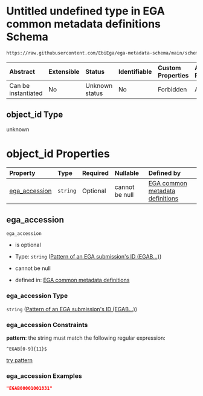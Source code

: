 # Untitled undefined type in EGA common metadata definitions Schema

```txt
https://raw.githubusercontent.com/EbiEga/ega-metadata-schema/main/schemas/EGA.common-definitions.json#/definitions/object-id-and-object-type-check/anyOf/5/properties/object_id
```



| Abstract            | Extensible | Status         | Identifiable | Custom Properties | Additional Properties | Access Restrictions | Defined In                                                                                           |
| :------------------ | :--------- | :------------- | :----------- | :---------------- | :-------------------- | :------------------ | :--------------------------------------------------------------------------------------------------- |
| Can be instantiated | No         | Unknown status | No           | Forbidden         | Allowed               | none                | [EGA.common-definitions.json\*](../../../schemas/EGA.common-definitions.json "open original schema") |

## object\_id Type

unknown

# object\_id Properties

| Property                         | Type     | Required | Nullable       | Defined by                                                                                                                                                                                                                                                                                                                                                                                                                                                   |
| :------------------------------- | :------- | :------- | :------------- | :----------------------------------------------------------------------------------------------------------------------------------------------------------------------------------------------------------------------------------------------------------------------------------------------------------------------------------------------------------------------------------------------------------------------------------------------------------- |
| [ega\_accession](#ega_accession) | `string` | Optional | cannot be null | [EGA common metadata definitions](ega-12-definitions-check-that-the-object_ids-accession-pattern-and-object_type-match-anyof-submission-object_id-and-object_type-check-properties-object_id-properties-pattern-of-an-ega-submissions-id-egab.md "https://raw.githubusercontent.com/EbiEga/ega-metadata-schema/main/schemas/EGA.common-definitions.json#/definitions/object-id-and-object-type-check/anyOf/5/properties/object_id/properties/ega_accession") |

## ega\_accession



`ega_accession`

*   is optional

*   Type: `string` ([Pattern of an EGA submission's ID (EGAB...)](ega-12-definitions-check-that-the-object_ids-accession-pattern-and-object_type-match-anyof-submission-object_id-and-object_type-check-properties-object_id-properties-pattern-of-an-ega-submissions-id-egab.md))

*   cannot be null

*   defined in: [EGA common metadata definitions](ega-12-definitions-check-that-the-object_ids-accession-pattern-and-object_type-match-anyof-submission-object_id-and-object_type-check-properties-object_id-properties-pattern-of-an-ega-submissions-id-egab.md "https://raw.githubusercontent.com/EbiEga/ega-metadata-schema/main/schemas/EGA.common-definitions.json#/definitions/object-id-and-object-type-check/anyOf/5/properties/object_id/properties/ega_accession")

### ega\_accession Type

`string` ([Pattern of an EGA submission's ID (EGAB...)](ega-12-definitions-check-that-the-object_ids-accession-pattern-and-object_type-match-anyof-submission-object_id-and-object_type-check-properties-object_id-properties-pattern-of-an-ega-submissions-id-egab.md))

### ega\_accession Constraints

**pattern**: the string must match the following regular expression:&#x20;

```regexp
^EGAB[0-9]{11}$
```

[try pattern](https://regexr.com/?expression=%5EEGAB%5B0-9%5D%7B11%7D%24 "try regular expression with regexr.com")

### ega\_accession Examples

```json
"EGAB00001001831"
```
